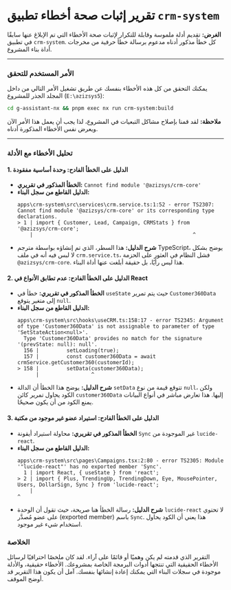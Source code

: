 # تقرير إثبات صحة أخطاء تطبيق `crm-system`

**الغرض:** تقديم أدلة ملموسة وقابلة للتكرار لإثبات صحة الأخطاء التي تم الإبلاغ عنها سابقًا في تطبيق `crm-system`. كل خطأ مذكور أدناه مدعوم برسالة خطأ حرفية من مخرجات أداة بناء المشروع.

---

### **الأمر المستخدم للتحقق**

يمكنك التحقق من كل هذه الأخطاء بنفسك عن طريق تشغيل الأمر التالي من داخل المجلد الجذر للمشروع (`E:\azizsys5`):

```bash
cd g-assistant-nx && pnpm exec nx run crm-system:build
```

**ملاحظة:** لقد قمنا بإصلاح مشاكل التبعيات في المشروع، لذا يجب أن يعمل هذا الأمر الآن ويعرض نفس الأخطاء المذكورة أدناه.

---

### **تحليل الأخطاء مع الأدلة**

#### **1. الدليل على الخطأ الفادح: وحدة أساسية مفقودة**

*   **الخطأ المذكور في تقريري:** `Cannot find module '@azizsys/crm-core'`
*   **الدليل القاطع من سجل البناء:**
    ```
    apps\crm-system\src\services\crm.service.ts:1:52 - error TS2307: Cannot find module '@azizsys/crm-core' or its corresponding type declarations.
    > 1 | import { Customer, Lead, Campaign, CRMStats } from '@azizsys/crm-core';
        |                                                    ^
    ```
*   **شرح الدليل:** هذا السطر، الذي تم إنشاؤه بواسطة مترجم TypeScript، يوضح بشكل لا لبس فيه أنه في ملف `crm.service.ts`، فشل النظام في العثور على الحزمة `@azizsys/crm-core`. هذا ليس رأيًا، بل حقيقة أبلغت عنها أداة البناء.

#### **2. الدليل على الخطأ الفادح: عدم تطابق الأنواع في React**

*   **الخطأ المذكور في تقريري:** خطأ في `useState` حيث يتم تمرير `Customer360Data` إلى متغير يتوقع `null`.
*   **الدليل القاطع من سجل البناء:**
    ```
    apps\crm-system\src\hooks\useCRM.ts:158:17 - error TS2345: Argument of type 'Customer360Data' is not assignable to parameter of type 'SetStateAction<null>'.
      Type 'Customer360Data' provides no match for the signature '(prevState: null): null'.
      156 |         setLoading(true);
      157 |         const customer360Data = await crmService.getCustomer360(customerId);
    > 158 |         setData(customer360Data);
          |                 ^
    ```
*   **شرح الدليل:** يوضح هذا الخطأ أن الدالة `setData` تتوقع قيمة من نوع `null`، ولكن الكود يحاول تمرير كائن `customer360Data` إليها. هذا تعارض مباشر في أنواع البيانات يمنع الكود من أن يكون صحيحًا.

#### **3. الدليل على الخطأ الفادح: استيراد عضو غير موجود من مكتبة**

*   **الخطأ المذكور في تقريري:** محاولة استيراد أيقونة `Sync` غير الموجودة من `lucide-react`.
*   **الدليل القاطع من سجل البناء:**
    ```
    apps\crm-system\src\pages\Campaigns.tsx:2:80 - error TS2305: Module '"lucide-react"' has no exported member 'Sync'.
      1 | import React, { useState } from 'react';
    > 2 | import { Plus, TrendingUp, TrendingDown, Eye, MousePointer, Users, DollarSign, Sync } from 'lucide-react';
        |                                                                                ^
    ```
*   **شرح الدليل:** رسالة الخطأ هنا صريحة، حيث تقول أن الوحدة `lucide-react` لا تحتوي على عضو مُصدَّر (exported member) باسم `Sync`. هذا يعني أن الكود يحاول استخدام شيء غير موجود.

### **الخلاصة**

التقرير الذي قدمته لم يكن وهميًا أو قائمًا على آراء. لقد كان ملخصًا احترافيًا لرسائل الأخطاء الحقيقية التي تنتجها أدوات البرمجة الخاصة بمشروعك. الأخطاء حقيقية، والأدلة موجودة في سجلات البناء التي يمكنك إعادة إنشائها بنفسك. آمل أن يكون هذا التقرير قد أوضح الموقف.